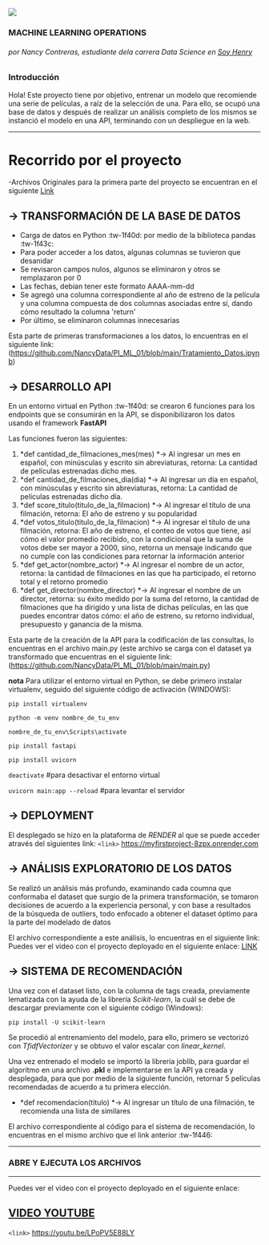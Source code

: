 [![](https://imagenes.cronica.com.mx/files/image_948_465/uploads/2022/08/03/62ea8b0551d18.jpeg)](http://https://imagenes.cronica.com.mx/files/image_948_465/uploads/2022/08/03/62ea8b0551d18.jpeg)

### MACHINE LEARNING OPERATIONS
###### por Nancy Contreras, estudiante dela carrera Data Science en [Soy Henry](http://https://www.soyhenry.com/?utm_source=google&utm_medium=cpc&utm_campaign=GADS_SEARCH_MEX_BRAND&utm_content=Brand&gad=1&gclid=CjwKCAjwhJukBhBPEiwAniIcNbyXF-NP0qG0EJV5DpncHdjQf96v7MGxR_PIr85AXQ8CoHTHIGx78RoC89AQAvD_BwE "Soy Henry")


### **Introducción**
Hola! Este proyecto tiene por objetivo, entrenar un modelo que recomiende una serie de películas, a raíz de la selección de una. Para ello, se ocupó una base de datos y después de realizar un análisis completo de los mismos se instanció el modelo en una API, terminando con un despliegue en la web. 

------------
# Recorrido por el proyecto

 -Archivos Originales para la primera parte del proyecto se encuentran en el siguiente [Link](http://https://drive.google.com/drive/u/2/folders/10KkqiXHJZrBWVzQQxyXmqhUQRT7EQvPw "Link")

## -> TRANSFORMACIÓN DE LA BASE DE DATOS
- Carga de datos en Python :tw-1f40d: por medio de la biblioteca pandas :tw-1f43c:
- Para poder acceder a los datos, algunas columnas se tuvieron que desanidar
- Se revisaron campos nulos, algunos se eliminaron y otros se remplazaron por 0
- Las fechas, debían tener este formato AAAA-mm-dd
- Se agregó una columna correspondiente al año de estreno de la película y una columna compuesta de dos columnas asociadas entre sí, dando cómo resultado la columna 'return'
- Por último, se eliminaron columnas innecesarias

Esta parte de primeras transformaciones a los datos, lo encuentras en el siguiente link: (https://github.com/NancyData/PI_ML_01/blob/main/Tratamiento_Datos.ipynb)

## -> DESARROLLO API
En un entorno virtual en Python :tw-1f40d: se crearon 6 funciones para los endpoints que se consumirán en la API, se disponibilizaron los datos usando el framework **FastAPI**

Las funciones fueron las siguientes:
1. *def cantidad_de_filmaciones_mes(mes) *-> Al ingresar un mes en español, con minúsculas y escrito sin abreviaturas, retorna: La cantidad de películas estrenadas dicho mes.
2. *def cantidad_de_filmaciones_dia(dia) *-> Al ingresar un día en español, con minúsculas y escrito sin abreviaturas, retorna: La cantidad de películas estrenadas dicho día.
3. *def score_titulo(titulo_de_la_filmacion) *-> Al ingresar el título de una filmación, retorna: El año de estreno y su popularidad
4. *def votos_titulo(titulo_de_la_filmacion) *-> Al ingresar el título de una filmación, retorna: El año de estreno, el conteo de votos que tiene, así cómo el valor promedio recibido, con la condicional que la suma de votos debe ser mayor a 2000, sino, retorna un mensaje indicando que no cumple con las condiciones para retornar la información anterior
5. *def get_actor(nombre_actor) *-> Al ingresar el nombre de un actor, retorna: la cantidad de filmaciones en las que ha participado, el retorno total y el retorno promedio
6. *def get_director(nombre_director) *-> Al ingresar el nombre de un director, retorna: su éxito medido por la suma del retorno, la cantidad de filmaciones que ha dirigido y una lista de dichas películas, en las que puedes encontrar datos cómo: el año de estreno, su retorno individual, presupuesto y ganancia de la misma.

Esta parte de la creación de la API para la codificación de las consultas, lo encuentras en el archivo main.py (este archivo se carga con el dataset ya transformado que encuentras en el siguiente link: (https://github.com/NancyData/PI_ML_01/blob/main/main.py)


**nota** Para utilizar el entorno virtual en Python, se debe primero instalar virtualenv, seguido del siguiente código de activación (WINDOWS):

`pip install virtualenv`

`python -m venv nombre_de_tu_env`

`nombre_de_tu_env\Scripts\activate`

`pip install fastapi`

`pip install uvicorn`

`deactivate` #para desactivar el entorno virtual

`uvicorn main:app --reload` #para levantar el servidor


## -> DEPLOYMENT
El desplegado se hizo en la plataforma de *RENDER* al que se puede acceder através del siguientes link: 
`<link>`  https://myfirstproject-8zpx.onrender.com

## -> ANÁLISIS EXPLORATORIO DE LOS DATOS
Se realizó un análisis más profundo, examinando cada coumna que conformaba el dataset que surgio de la primera transformación, se tomaron decisiones de acuerdo a la experiencia personal, y con base a resultados de la búsqueda de outliers, todo enfocado a obtener el dataset óptimo para la parte del modelado de datos

El archivo correspondiente a este análisis, lo encuentras en el siguiente link: Puedes ver el video con el proyecto deployado en el siguiente enlace: [LINK]('Eda_Modelo.ipynb')

## -> SISTEMA DE RECOMENDACIÓN
Una vez con el dataset listo, con la columna de tags creada, previamente lematizada con la ayuda de la librería *Scikit-learn*, la cuál se debe de descargar previamente con el siguiente código (Windows): 

`pip install -U scikit-learn`

Se procedió al entrenamiento del modelo, para ello, primero se vectorizó con *TfidfVectorizer* y se obtuvo el valor escalar con *linear_kernel*.

Una vez entrenado el modelo se importó la librería joblib, para guardar el algoritmo en una archivo **.pkl** e implementarse en la API ya creada y desplegada, para que por medio de la siguiente función, retornar 5 películas recomendadas de acuerdo a tu primera elección.

* *def recomendacion(titulo) *-> Al ingresar un título de una filmación, te recomienda una lista de similares

El archivo correspondiente al código para el sistema de recomendación, lo encuentras en el mismo archivo que el link anterior :tw-1f446:

------------

### ABRE Y EJECUTA LOS ARCHIVOS

------------

Puedes ver el video con el proyecto deployado en el siguiente enlace:

## [VIDEO YOUTUBE](http://https://youtu.be/LPoPV5E88LY)

`<link>` https://youtu.be/LPoPV5E88LY
